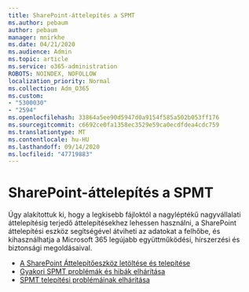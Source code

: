 ```yaml
---
title: SharePoint-áttelepítés a SPMT
ms.author: pebaum
author: pebaum
manager: mnirkhe
ms.date: 04/21/2020
ms.audience: Admin
ms.topic: article
ms.service: o365-administration
ROBOTS: NOINDEX, NOFOLLOW
localization_priority: Normal
ms.collection: Adm_O365
ms.custom:
- "5300030"
- "2594"
ms.openlocfilehash: 33864a5ee90d5947d0a9154f585a502b053ff176
ms.sourcegitcommit: c6692ce0fa1358ec3529e59ca0ecdfdea4cdc759
ms.translationtype: MT
ms.contentlocale: hu-HU
ms.lasthandoff: 09/14/2020
ms.locfileid: "47719883"
---
```

# <a name="sharepoint-migration-with-spmt"></a>SharePoint-áttelepítés a SPMT

Úgy alakítottuk ki, hogy a legkisebb fájloktól a nagyléptékű nagyvállalati áttelepítésig terjedő áttelepítésekhez lehessen használni, a SharePoint áttelepítési eszköz segítségével átviheti az adatokat a felhőbe, és kihasználhatja a Microsoft 365 legújabb együttműködési, hírszerzési és biztonsági megoldásaival.

- [A SharePoint Áttelepítőeszköz letöltése és telepítése](https://docs.microsoft.com/sharepointmigration/introducing-the-sharepoint-migration-tool)
- [Gyakori SPMT problémák és hibák elhárítása](https://docs.microsoft.com/sharepointmigration/troubleshooting-common-spmt-issues)
- [SPMT telepítési problémáinak elhárítása](https://docs.microsoft.com/sharepointmigration/spmt-install-issues#troubleshooting-spmt-installation-issues)
